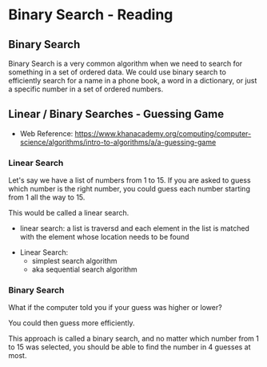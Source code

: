 # Binary Search - Reading

## Binary Search
Binary Search is a very common algorithm when we need to search for something in a set of ordered data. We could use binary search to efficiently search for a name in a phone book, a word in a dictionary, or just a specific number in a set of ordered numbers.


## Linear / Binary Searches - Guessing Game

  - Web Reference: https://www.khanacademy.org/computing/computer-science/algorithms/intro-to-algorithms/a/a-guessing-game 

### Linear Search

  Let's say we have a list of numbers from 1 to 15. If you are asked to guess which number is the right number, you could guess each number starting from 1 all the way to 15. 

  This would be called a linear search.

  - linear search: a list is traversd and each element in the list is matched with the element whose location needs to be found

  * Linear Search:
    - simplest search algorithm
    - aka sequential search algorithm


### Binary Search
What if the computer told you if your guess was higher or lower?

You could then guess more efficiently. 

This approach is called a binary search, and no matter which number from 1 to 15 was selected, you should be able to find the number in 4 guesses at most.